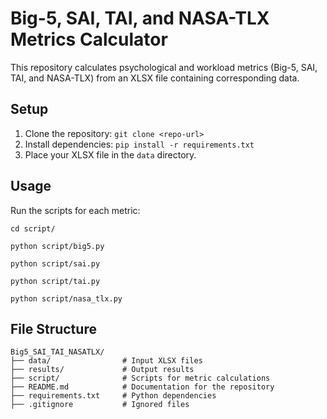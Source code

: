 # Big-5, SAI, TAI, and NASA-TLX Metrics Calculator

This repository calculates psychological and workload metrics (Big-5, SAI, TAI, and NASA-TLX) from an XLSX file containing corresponding data.

## Setup
1. Clone the repository:
`git clone <repo-url>`
2. Install dependencies:
`pip install -r requirements.txt`
3. Place your XLSX file in the `data` directory.

## Usage
Run the scripts for each metric:

`cd script/`

`python script/big5.py`

`python script/sai.py`

`python script/tai.py`

`python script/nasa_tlx.py`


## File Structure
```
Big5_SAI_TAI_NASATLX/
├── data/                # Input XLSX files
├── results/             # Output results
├── script/              # Scripts for metric calculations
├── README.md            # Documentation for the repository
├── requirements.txt     # Python dependencies
├── .gitignore           # Ignored files

```